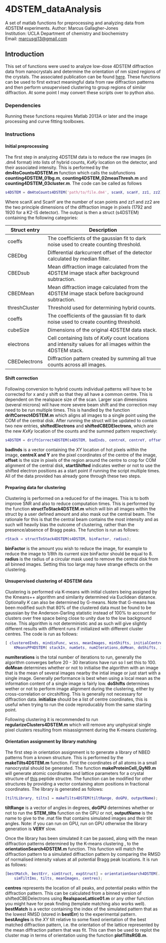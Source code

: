 # 4DSTEM_dataAnalysis
A set of matlab functions for preprocessing and analyzing data from 4DSTEM experiments.
Author: Marcus Gallagher-Jones  
Institution: UCLA Department of chemistry and biochemistry  
Email: marcusgj13@gmail.com 

## Introduction
This set of functions were used to analyze low-dose 4DSTEM diffraction data from nanocrystals and determine the orientation of nm sized regions of the crystals. The associated publication can be found [here](https://www.nature.com/articles/s42003-018-0263-8). These functions can be used to first extract meaningful data from raw diffraction patterns and then perform unsupervised clustering to group regions of similar diffraction. At some point I may convert these scripts over to python also.

### Dependencies
Running these functions requires Matlab 2013A or later and the image processing and curve fitting toolboxes.

### Instructions
#### Initial preprocessing
The first step in analyzing 4DSTEM data is to reduce the raw images (in .dm4 format) into lists of hybrid counts, _KxKy_ location on the detector, and their associated intensity. This is performed by the __dm4toCounts4DSTEM.m__ function which calls the subfunctions __counting4DSTEM_01bg.m__, __counting4DSTEM_02measThresh.m__ and __counting4DSTEM_03cluster.m__. 
The code can be called as follows
```matlab
s4DSTEM = dm4toCounts4DSTEM('path/to/file.dm4', scanX, scanY, zz1, zz2);
```
Where scanX and ScanY are the number of scan points and zz1 and zz2 are the two principle dimensions of the diffraction image in pixels (1792 and 1920 for a K2-IS detector). The output is then a struct (s4DSTEM) containing the following categories:

| Struct entry | Description |
| --- | --- |
| coeffs | The coefficients of the gaussian fit to dark noise used to create counting threshold. |
| CBEDbg | Differential darkcurrent offset of the detector calculated by median filter. |
| CBEDsub |  Mean diffraction image calculated from the 4DSTEM image stack after background subtraction. |
| CBEDMean| Mean diffraction image calculated from the 4DSTEM image stack before background subtraction. |
| threshCluster | Threshold used for determining hybrid counts. |
| coeffs | The coefficients of the gaussian fit to dark noise used to create counting threshold. |
| cubeSize | Dimensions of the original 4DSTEM data stack. |
| electrons | Cell containing lists of _KxKy_ count locations and intensity values for all images within the 4DSTEM stack. |
| CBEDelectrons | Diffraction pattern created by summing all true counts across all images. |

#### Shift correction
Following conversion to hybrid counts individual patterns will have to be corrected for x and y shift so that they all have a common centre. This is dependent on the realspace size of the scan. Larger scan dimensions (several microns) will have more severe beam shift and the correction may need to be run multiple times. This is handled by the function __driftCorrect4DSTEM.m__ which aligns all images to a single point using the COM of the central disk. After running the struct will be updated to contain two new entries, __shiftedElectrons__ and __shiftedCBEDElectrons__, which are the new _KxKy_ location of the counts and the summed pattern respectively:
```matlab
s4DSTEM = driftCorrect4DSTEM(s4DSTEM, badInds, centreX, centreY, offset, startShifted);
```
__badInds__ is a vector containing the _XY_ location of hot pixels within the image, __centreX and Y__ are the pixel coordinates of the centre of the image, __offset__ is the size in pixels of the region around the centre to crop for COM alignment of the central disk, __startShifted__ indicates wether or not to use the shifted electron positions as a start point if running the script multiple times. All of the data provided has already gone through these two steps.

#### Preparing data for clustering
Clustering is performed on a reduced for of the images. This is to both improve SNR and also to reduce computation times. This is performed by the function __structToStack4DSTEM.m__ which will bin all images within the struct by a user defined amount and also mask out the central beam. The rationale for this is that the central beam contains the most intensity and as such will heavily bias the outcome of clustering, rather than the presence/absence of Bragg peaks. The function is run as follows:
```matlab
rStack = structToStack4DSTEM(s4DSTEM, binFactor, radius);
```
__binFactor__ is the amount you wish to reduce the image, for example to reduce the image to 1/8th its current size binFactor should be equal to 8. __radius__ is the radius of a circular mask used to remove the central disk from all binned images. Setting this too large may have strange effects on the clustering.

#### Unsupervised clustering of 4DSTEM data
Clustering is performed via K-means with initial clusters being assigned by the Kmeans++ algorithm and similarity determined via Euclidean distance. Optionally _K_ can also be determined by G-means. Note that G-means has been modified such that 80% of the clustered data must be found to be gaussian by the Anderson-Darling statistic instead of 100% to account for clusters over free space being close to unity due to the low background noise. This algorithm is not deterministic and as such will give slightly different results with different runs if initialized with different cluster centres. The code is run as follows:
```matlab
[ clusteredInds, mindisFunc, wcss, meanImages, minShifts, initialCentres ] = ...
    KMeansPP4DSTEM( stackIn, numSets, numIterations,doMean, doShifts, initialize, scanX, scanY);
```
__numIterations__ is the total number of iterations to run, generally the algorithm converges before 20 - 30 iterations have run so I set this to 100. __doMean__ determines whether or not to initialise the algorithm with an image that is the mean of several images nearby the intial image or just start with a single image. Generally performance is best when using a local mean as the information content of a single image is fairly low. __doShifts__ determines wether or not to perform image alignment during the clustering, either by cross-correlation or circshifting. This is generally not necessary for diffraction data. __initialize__ should be a list of centre coordinates, this is useful when trying to run the code reproducably from the same starting point.

Following clustering it is recommended to run __regularizeClusters4DSTEM.m__ which will remove any unphysical single pixel clusters resulting from misassignment during the K-means clustering.

#### Orientation assignment by library matching
The first step in orientation assignment is to generate a library of NBED patterns from a known structure. This is performed by the __makeTilts4DSTEM.m__ function. First the coordinates of all atoms in a small nanocrystal should be generated. The function __makeProteinCell_QyN9.m__ will generate atomic coordinates and lattice parameters for a crystal structure of [this](http://www.rcsb.org/structure/6AXZ) peptide structre. The function can be modified for other structures by providing a vector containing atom positions in fractional coordinates. The library is generated as follows:
```matlab
[tiltLibrary, tilts] = makeTilts4DSTEM(tiltRange, doGPU, outputName);
```
__tiltRange__ is a vector of angles in degrees, __doGPU__ determines whether or not to run the __STEM_tilts__ function on the GPU or not, __outputName__ is the name to give to the .mat file that contains simulated images and their tilt angles. Note: if you can run on GPU, run on GPU otherwise the library generation is __VERY__ slow.

Once the library has been simulated it can be passed, along with the mean diffraction patterns determined by the K-means clustering , to the __orientationSearch4DSTEM.m__ function. This function will match the diffraction pattern to a simulated diffraction pattern by comparing the RMSD of normalised intensity values at all potential Bragg peak locations. It is run as follows:
```matlab
[bestMatch, bestErr, simStruct, expStruct] = orientationSearch4DSTEM(...
    simTiltIms, tilts, meanImages, centres);
```
__centres__ represents the location of all peaks, and potential peaks within the diffraction pattern. This can be calculated from a binned version of shiftedCBEDelectrons using __RealspaceLattice01.m__ or any other function you might have for peak finding (template matching also works well). __bestMatch__ is a vector containing the index of the simulated pattern that as the lowest RMSD (stored in __bestErr__) to the experimental pattern. __bestAngles__ is the _XY_ tilt relative to some fixed orientation of the best matched diffraction pattern, i.e. the orientation of the lattice represented by the mean diffraction pattern that was fit. This can then be used to replot the cluster map in terms of orientation using the function __plotTiltsRGB.m__.
